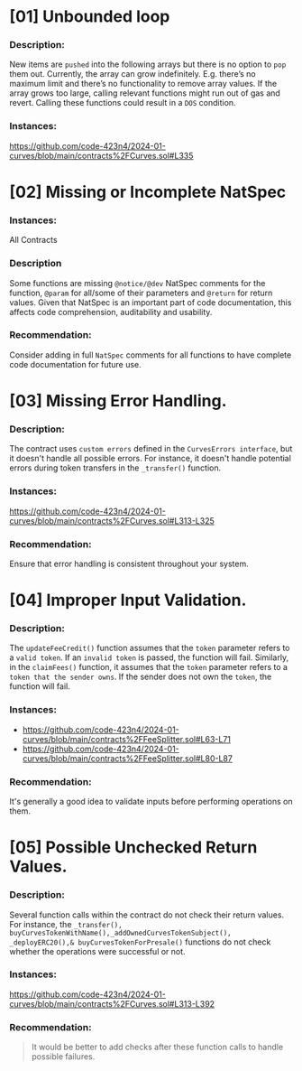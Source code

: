 # [01] Unbounded loop

### Description:

New items are `pushed` into the following arrays but there is no option to `pop` them out. Currently, the array can grow indefinitely. 
E.g. there’s no maximum limit and there’s no functionality to remove array values.
If the array grows too large, calling relevant functions might run out of gas and revert. Calling these functions could result in a `DOS` condition.

### Instances:
https://github.com/code-423n4/2024-01-curves/blob/main/contracts%2FCurves.sol#L335

# [02] Missing or Incomplete NatSpec

### Instances:
All Contracts

### Description
Some functions are missing `@notice/@dev` NatSpec comments for the function, `@param` for all/some of their parameters and `@return` for return values. 
Given that NatSpec is an important part of code documentation, this affects code comprehension, auditability and usability.

### Recommendation:
Consider adding in full `NatSpec` comments for all functions to have complete code documentation for future use.

# [03] Missing Error Handling.

### Description:
The contract uses `custom errors` defined in the `CurvesErrors interface`, but it doesn't handle all possible errors. For instance, it doesn't handle potential errors during token transfers in the `_transfer()` function.

### Instances:
https://github.com/code-423n4/2024-01-curves/blob/main/contracts%2FCurves.sol#L313-L325

### Recommendation:
Ensure that error handling is consistent throughout your system.

# [04] Improper Input Validation. 

### Description:
The `updateFeeCredit()` function assumes that the `token` parameter refers to a `valid token`. If an `invalid token` is passed, the function will fail. Similarly, in the `claimFees()` function, it assumes that the `token` parameter refers to a `token that the sender owns`. If the sender does not own the `token`, the function will fail. 

### Instances:
- https://github.com/code-423n4/2024-01-curves/blob/main/contracts%2FFeeSplitter.sol#L63-L71
- https://github.com/code-423n4/2024-01-curves/blob/main/contracts%2FFeeSplitter.sol#L80-L87

### Recommendation:
It's generally a good idea to validate inputs before performing operations on them.

# [05] Possible Unchecked Return Values.

### Description:
Several function calls within the contract do not check their return values. For instance, the `_transfer(), buyCurvesTokenWithName(),_addOwnedCurvesTokenSubject(), _deployERC20(),& buyCurvesTokenForPresale()` functions do not check whether the operations were successful or not. 

### Instances:
https://github.com/code-423n4/2024-01-curves/blob/main/contracts%2FCurves.sol#L313-L392

### Recommendation:
> It would be better to add checks after these function calls to handle possible failures.